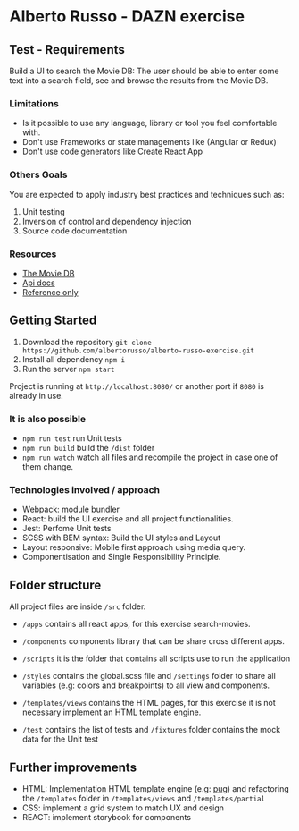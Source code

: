 # Alberto Russo - DAZN exercise

## Test - Requirements

Build a UI to search the Movie DB: The user should be able to enter some text into a search field, see and browse the results from the Movie DB.

### Limitations

* Is it possible to use any language, library or tool you feel comfortable with.
* Don't use Frameworks or state managements like (Angular or Redux)
* Don't use code generators like Create React App

### Others Goals

You are expected to apply industry best practices and techniques such as:
1. Unit testing
2. Inversion of control and dependency injection
3. Source code documentation

### Resources

* [The Movie DB](https://themoviedb.org/)
* [Api docs](http://docs.themoviedb.apiary.io/)
* [Reference only](https://github.com/cavestri/themoviedb-javascript-library/)

## Getting Started

1. Download the repository ```git clone https://github.com/albertorusso/alberto-russo-exercise.git```
2. Install all dependency ```npm i```
3. Run the server ```npm start```

Project is running at ```http://localhost:8080/``` or another port if ```8080``` is already in use.

### It is also possible
* ```npm run test``` run Unit tests
* ```npm run build``` build the ```/dist``` folder
* ```npm run watch``` watch all files and recompile the project in case one of them change.

### Technologies involved / approach

* Webpack: module bundler
* React: build the UI exercise and all project functionalities.
* Jest: Perfome Unit tests
* SCSS with BEM syntax: Build the UI styles and Layout
* Layout responsive: Mobile first approach using media query.
* Componentisation and Single Responsibility Principle.

## Folder structure

All project files are inside ```/src``` folder.

- ```/apps``` contains all react apps, for this exercise search-movies.

- ```/components``` components library that can be share cross different apps.

- ```/scripts``` it is the folder that contains all scripts use to run the application

- ```/styles``` contains the global.scss file and ```/settings``` folder to share all variables (e.g: colors and breakpoints) to all view and components.

- ```/templates/views``` contains the HTML pages, for this exercise it is not necessary implement an HTML template engine.

- ```/test``` contains the list of tests and ```/fixtures``` folder contains the mock data for the Unit test

## Further improvements
 - HTML: Implementation HTML template engine (e.g: [pug](https://www.npmjs.com/package/pug)) and refactoring the ```/templates``` folder in ```/templates/views``` and ```/templates/partial```
 - CSS: implement a grid system to match UX and design
 - REACT: implement storybook for components 
